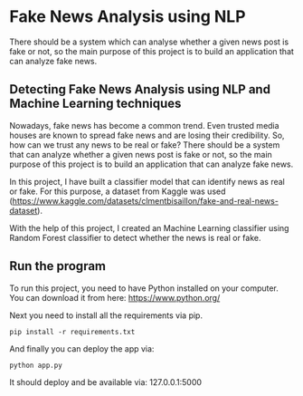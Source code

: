 # Fake News Analysis using NLP
There should be a system which can analyse whether a given news post is fake or not, so the main purpose of this project is to build an application that can analyze fake news.

## Detecting Fake News Analysis using NLP and Machine Learning techniques
Nowadays, fake news has become a common trend. Even trusted media houses are known to spread fake news and are losing their credibility. So, how can we trust any news to be real or fake? There should be a system that can analyze whether a given news post is fake or not, so the main purpose of this project is to build an application that can analyze fake news.

In this project, I have built a classifier model that can identify news as real or fake. For this purpose, a dataset from Kaggle was used (https://www.kaggle.com/datasets/clmentbisaillon/fake-and-real-news-dataset).

With the help of this project, I created an Machine Learning classifier using Random Forest classifier to detect whether the news is real or fake.

## Run the program
To run this project, you need to have Python installed on your computer. You can download it from here: https://www.python.org/

Next you need to install all the requirements via pip.

```
pip install -r requirements.txt

```

And finally you can deploy the app via:
```
python app.py

```

It should deploy and be available via: 127.0.0.1:5000


